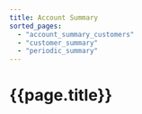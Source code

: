 ```yaml
---
title: Account Summary
sorted_pages:
  - "account_summary_customers"
  - "customer_summary"
  - "periodic_summary"
---
```

# {{page.title}}
